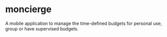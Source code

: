 # moncierge
A mobile application to manage the time-defined budgets for personal use, group or have supervised budgets.
